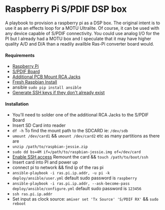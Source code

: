 # Raspberry Pi S/PDIF DSP box
A playbook to provision a raspberry pi as a DSP box.  The original intent is to use it as an effects loop for a MOTU Ultralite.  Of course, it can be used with any device capable of S/PDIF connectivity.  You could use analog I/O for the PI but I already had a MOTU box and I speculate that it may have higher quality A/D and D/A than a readily availble Ras-Pi converter board would.

#### Requirements
-  [Raspberry Pi](https://www.amazon.com/Raspberry-Pi-RASP-PI-3-Model-Motherboard/dp/B01CD5VC92)
-  [S/PDIF Board](https://www.hifiberry.com/products/digiplus/)
-  [Additional PCB Mount RCA Jacks](https://www.hifiberry.com/shop/accessories/rca-jack-pcb-mount-1-pair/)
-  [Fresh Raspbian Install](https://www.raspberrypi.org/downloads/raspbian/)
-  ansible `sudo pip install ansible`
-  [Generate SSH keys if they don't already exist](https://help.github.com/articles/generating-an-ssh-key/)

#### Installation
-  You'll need to solder one of the additional RCA Jacks to the S/PDIF Board
-  Insert SD Card into reader
-  `df -h` To find the mount path to the SDCARD ie: `/dev/sdb`
-  `umount /dev/card1` && `umount /dev/card2` etc as many partitions as there are
-  `unzip /path/to/raspbian-jessie.zip`
-  `sudo dd bs=4M if=/path/to/raspbian-jessie.img of=/dev/card`
-  [Enable SSH access](http://raspberrypi.stackexchange.com/a/58479) Remount the card && `touch /path/to/boot/ssh`
-  Insert card into PI and power up
-  connect pi to network && find ip of the ras pi
-  `ansible-playbook -i ras.pi.ip.addr, -u pi -k deploy/ansible/user.yml` default sudo password is `raspberry`
-  `ansible-playbook -i ras.pi.ip.addr, --ask-become-pass deploy/ansible/configure.yml` default sudo password is `123456`
-  `ssh ras.pi.ip.addr`
-  Set input as clock source: `amixer set 'Tx Source' 'S/PDIF RX'` && `sudo reboot` 
